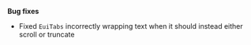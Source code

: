 **Bug fixes**

- Fixed `EuiTabs` incorrectly wrapping text when it should instead either scroll or truncate
